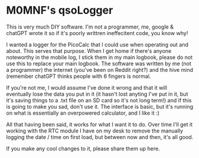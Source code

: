 # M0MNF's qsoLogger
This is very much DIY software. I'm not a programmer, me, google & chatGPT wrote it so if it's poorly writtren ineffecitent code, you know why!

I wanted a logger for the PicoCalc that I could use when operating out and about. This serves that purpose. When I get home if there's anyone noteworthy in the mobile log, I stick them in my main logbook, please do not use this to replace your main logbook. The software was written by me (not a programmer) the internet (you've been on Reddit right?) and the hive mind (remember chatGPT thinks people with 6 fingers is normal. 

If you're not me, I would assume I've done it wrong and that it will eventually lose the data you put in it (it hasn't lost anyting I've put in it, but it's saving things to a .txt file on an SD card so it's not long term!) and if this is going to make you sad, don't use it. The interface is basic, but it's running on what is essentially an overpowered calculator, and I like it :)

All that having been said, it works for what I want it to do. Over time I'll get it working with the RTC module I have on my desk to remove the manually logging the date / time on first load, but between now and then, it's all good.

If you make any cool changes to it, please share them up here.

